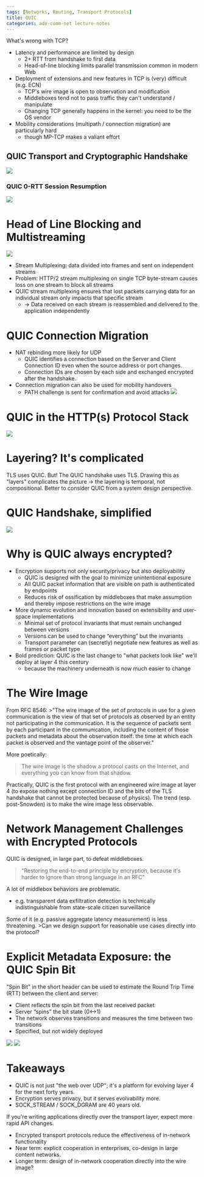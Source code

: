 ```yaml
---
tags: [Networks, Routing, Transport Protocols]
title: QUIC
categories: adv-comm-net lecture-notes
---
```


What's wrong with TCP?

- Latency and performance are limited by design
  - 2+ RTT from handshake to first data
  - Head-of-line blocking limits parallel transmission common in modern Web
- Deployment of extensions and new features in TCP is (very) difficult (e.g. ECN)
  - TCP's wire image is open to observation and modification
  - Middleboxes tend not to pass traffic they can't understand / manipulate
  - Changing TCP generally happens in the kernel: you need to be the OS vendor
- Mobility considerations (multipath / connection migration) are particularly hard
  - though MP-TCP makes a valiant effort

## QUIC Transport and Cryptographic Handshake

![](/assets/img/Pasted%20image%2020240116210217.png)

### QUIC 0-RTT Session Resumption

![](/assets/img/Pasted%20image%2020240116210254.png)

# Head of Line Blocking and Multistreaming

![](/assets/img/Pasted%20image%2020240116210307.png)

- Stream Multiplexing: data divided into frames and sent on independent streams
- Problem: HTTP/2 stream multiplexing on single TCP byte-stream causes loss on one stream to block all streams
- QUIC stream multiplexing ensures that lost packets carrying data for an individual stream only impacts that specific stream
  - → Data received on each stream is reassembled and delivered to the application independently

# QUIC Connection Migration

- NAT rebinding more likely for UDP
  - QUIC identifies a connection based on the Server and Client Connection ID even when the source address or port changes.
  - Connection IDs are chosen by each side and exchanged encrypted after the handshake.
- Connection migration can also be used for mobility handovers
  - PATH challenge is sent for confirmation and avoid attacks ![](/assets/img/Pasted%20image%2020240116210409.png)

# QUIC in the HTTP(s) Protocol Stack

![](/assets/img/Pasted%20image%2020240116210422.png)

# Layering? It's complicated

TLS uses QUIC. But! The QUIC handshake uses TLS. Drawing this as "layers" complicates the picture → the layering is temporal, not compositional. Better to consider QUIC from a system design perspective.

# QUIC Handshake, simplified

![](/assets/img/Pasted%20image%2020240116210751.png)

# Why is QUIC always encrypted?

- Encryption supports not only security/privacy but also deployability
  - QUIC is designed with the goal to minimize unintentional exposure
  - All QUIC packet information that are visible on path is authenticated by endpoints
  - Reduces risk of ossification by middleboxes that make assumption and thereby impose restrictions on the wire image
- More dynamic evolution and innovation based on extensibility and user-space implementations
  - Minimal set of protocol invariants that must remain unchanged between versions
  - Versions can be used to change “everything” but the invariants
  - Transport parameter can (secretly) negotiate new features as well as frames or packet type
- Bold prediction: QUIC is the last change to "what packets look like" we'll deploy at layer 4 this century
  - because the machinery underneath is now much easier to change

# The Wire Image

From RFC 8546: >"The wire image of the set of protocols in use for a given communication is the view of that set of protocols as observed by an entity not participating in the communication. It is the sequence of packets sent by each participant in the communication, including the content of those packets and metadata about the observation itself: the time at which each packet is observed and the
vantage point of the observer."

More poetically:

> The wire image is the shadow a protocol casts on the Internet, and everything you can know from that shadow.

Practically, QUIC is the first protocol with an engineered wire image at layer 4 (to expose nothing except connection ID and the bits of the TLS handshake that cannot be protected because of physics). The trend (esp. post-Snowden) is to make the wire image less observable.

# Network Management Challenges with Encrypted Protocols

QUIC is designed, in large part, to defeat middleboxes.

> "Restoring the end-to-end principle by encryption, because it's harder to ignore than strong language in an RFC"

A lot of middlebox behaviors are problematic.

- e.g. transparent data exfiltration detection is technically indistinguishable from state-scale citizen surveillance

Some of it (e.g. passive aggregate latency measurement) is less threatening. >Can we design support for reasonable use cases directly into the protocol?

# Explicit Metadata Exposure: the QUIC Spin Bit

"Spin Bit" in the short header can be used to estimate the Round Trip Time (RTT) between the client and server:

- Client reflects the spin bit from the last received packet
- Server “spins” the bit state (0<->1)
- The network observes transitions and measures the time between two transitions
- Specified, but not widely deployed

![](/assets/img/Pasted%20image%2020240116211350.png) ![](/assets/img/Pasted%20image%2020240116211356.png)

# Takeaways

- QUIC is not just "the web over UDP"; it's a platform for evolving layer 4 for the next forty years.
- Encryption serves privacy, but it serves evolvability more.
- SOCK_STREAM / SOCK_DGRAM are 40 years old.

If you're writing applications directly over the transport layer, expect more rapid API changes.

- Encrypted transport protocols reduce the effectiveness of in-network functionality
- Near term: explicit cooperation in enterprises, co-design in large content networks.
- Longer term: design of in-network cooperation directly into the wire image?
